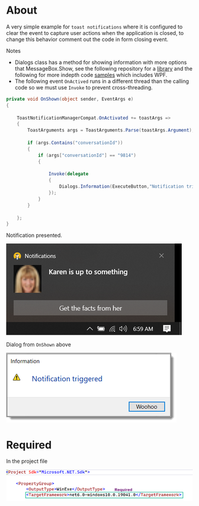 ﻿# About

A very simple example for `toast notifications` where it is configured to clear the event to capture user actions when the application is closed, to change this behavior comment out the code in form closing event.

Notes 
- Dialogs class has a method for showing information with more options that MessageBox.Show, see the following repository for a [library](https://github.com/karenpayneoregon/task-dialog-library) and the following for more indepth code [samples](https://github.com/karenpayneoregon/task-dialog-csharp) which includes WPF.
- The following event `OnActived` runs in a different thread than the calling code so we must use `Invoke` to prevent cross-threading.

```csharp
private void OnShown(object sender, EventArgs e)
{
           
    ToastNotificationManagerCompat.OnActivated += toastArgs =>
    {
        ToastArguments args = ToastArguments.Parse(toastArgs.Argument);

        if (args.Contains("conversationId"))
        {
            if (args["conversationId"] == "9814")
            {
                        
                Invoke(delegate
                {
                    Dialogs.Information(ExecuteButton,"Notification triggered", "Woohoo");
                });
            }
        }

    };
}
```

Notification presented.

![Notification1](assets/notification1.png)

Dialog from `OnShown` above

![Dialog](assets/dialog.png)

# Required

In the project file

![Required](assets/required.png)